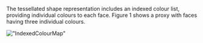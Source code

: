 The tessellated shape representation includes an indexed colour list, providing individual colours to each face. Figure 1 shows a proxy with faces having three individual colours.

!["IndexedColourMap"](../../../../figures/examples/tessellation_indexed_colours.png "Figure 1 &mdash; Tessellation with indexed colours for faces")
